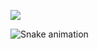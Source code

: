 ![](https://komarev.com/ghpvc/?username=batista29&style=flat-square)

<div> 
 
  ![Snake animation](https://github.com/batista29/batista29/blob/output/github-contribution-grid-snake.svg)
 
</div>
